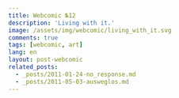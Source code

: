 ```yaml
---
title: Webcomic №12
description: 'Living with it.'
image: /assets/img/webcomic/living_with_it.svg
comments: true
tags: [webcomic, art]
lang: en
layout: post-webcomic
related_posts:
  - _posts/2011-01-24-no_response.md
  - _posts/2011-05-03-ausweglos.md
---
```

